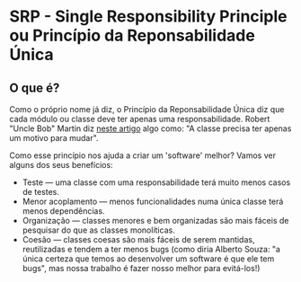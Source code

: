 # SRP - Single Responsibility Principle ou Princípio da Reponsabilidade Única

## O que é?

Como o próprio nome já diz, o Princípio da Reponsabilidade Única diz que cada módulo ou classe deve ter apenas uma
responsabilidade.
Robert "Uncle Bob" Martin
diz [neste artigo](https://blog.cleancoder.com/uncle-bob/2014/05/08/SingleReponsibilityPrinciple.html) algo como: "A
classe precisa ter apenas um motivo para mudar".

Como esse princípio nos ajuda a criar um 'software' melhor? Vamos ver alguns dos seus benefícios:

- Teste — uma classe com uma responsabilidade terá muito menos casos de testes.
- Menor acoplamento — menos funcionalidades numa única classe terá menos dependências.
- Organização — classes menores e bem organizadas são mais fáceis de pesquisar do que as classes monolíticas.
- Coesão — classes coesas são mais fáceis de serem mantidas, reutilizadas e tendem a ter menos bugs (como diria Alberto
  Souza: "a única certeza que temos ao desenvolver um software é que ele tem bugs", mas nossa trabalho é fazer nosso
  melhor para evitá-los!)